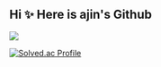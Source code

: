 ## Hi ✨ Here is ajin's Github

<a href="①버튼을 눌렀을 때 이동할 링크" target="_blank">
<img src="https://img.shields.io/badge/GitHub-EAEAEA?style=for-the-badge&logo=github&logoColor=000"/> 


[![Solved.ac Profile](http://mazassumnida.wtf/api/v2/generate_badge?boj={aj0201})](https://solved.ac/{aj0201})


<!--
**wonajin/wonajin** is a ✨ _special_ ✨ repository because its `README.md` (this file) appears on your GitHub profile.

Here are some ideas to get you started:

- 🔭 I’m currently working on ...
- 🌱 I’m currently learning ...
- 👯 I’m looking to collaborate on ...
- 🤔 I’m looking for help with ...
- 💬 Ask me about ...
- 📫 How to reach me: ...
- 😄 Pronouns: ...
- ⚡ Fun fact: ...
-->
